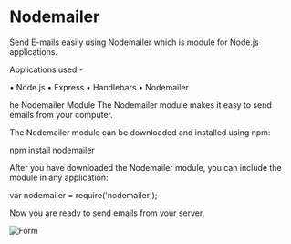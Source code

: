 # Nodemailer
Send E-mails easily using Nodemailer which is module for Node.js applications.

Applications used:-

•	Node.js
•	Express
•	Handlebars
•	Nodemailer

he Nodemailer Module
The Nodemailer module makes it easy to send emails from your computer.

The Nodemailer module can be downloaded and installed using npm:

npm install nodemailer

After you have downloaded the Nodemailer module, you can include the module in any application:

var nodemailer = require('nodemailer');

Now you are ready to send emails from your server.


![Form](https://user-images.githubusercontent.com/72941027/148201354-aceb9d44-632d-4704-855d-6c768840d9a9.png)
